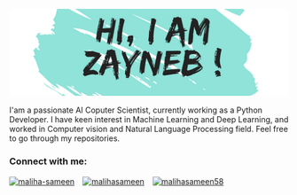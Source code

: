 
[![Header](https://github.com/zaynebh/zaynebh/blob/main/rsz_blanc_avec_coup_de_pinceau_bleu_aqua_personnel_logo.png
 "Header")](https://some-url.dev/)

<!-- Actual text -->
I'am a passionate AI Coputer Scientist, currently working as a Python Developer. I have keen interest in Machine Learning and Deep Learning, and worked in Computer vision and Natural Language Processing field. Feel free to go through my repositories.

<p align="left">
<h3 align="left">Connect with me:</h3>
<a href="https://www.linkedin.com/in/zayneb-hammami/" target="blank"><img align="center" src="https://img.shields.io/badge/linkedin-%230077B5.svg?&style=for-the-badge&logo=linkedin&logoColor=white" alt="maliha-sameen" /></a> &ensp;  
<a href="https://github.com/zaynebh" target="blank"><img align="center" src="https://img.shields.io/badge/github-%23100000.svg?&style=for-the-badge&logo=github&logoColor=white" alt="malihasameen" /></a> &ensp;  
<a href="mailto:zayneb.haammami@gmail.com" target="blank"><img align="center" src="https://img.shields.io/badge/gmail-D14836?&style=for-the-badge&logo=gmail&logoColor=white" alt="malihasameen58" /></a> &ensp; 
</p>


